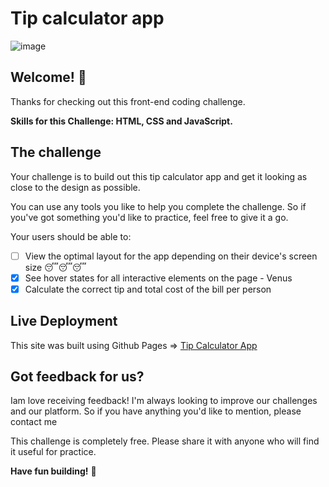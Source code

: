 # Tip calculator app

![image](https://user-images.githubusercontent.com/65852150/154813224-a2bf5f62-94cf-4bbf-88c5-361e066419ee.png)


## Welcome! 👋

Thanks for checking out this front-end coding challenge.


**Skills for this Challenge: HTML, CSS and JavaScript.**

## The challenge

Your challenge is to build out this tip calculator app and get it looking as close to the design as possible.

You can use any tools you like to help you complete the challenge. So if you've got something you'd like to practice, feel free to give it a go.

Your users should be able to:

- [ ] View the optimal layout for the app depending on their device's screen size 😴😴😴
- [x] See hover states for all interactive elements on the page - Venus
- [x] Calculate the correct tip and total cost of the bill per person 

## Live Deployment
This site was built using Github Pages => [Tip Calculator App](https://jankee92pl.github.io/Tip-Calculator-App/)



## Got feedback for us?

Iam  love receiving feedback! I'm always looking to improve our challenges and our platform. So if you have anything you'd like to mention, please contact me

This challenge is completely free. Please share it with anyone who will find it useful for practice.

**Have fun building!** 🚀

